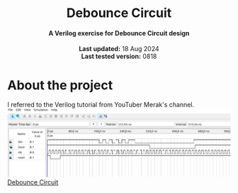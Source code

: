 <center>
    <h1 align="center">Debounce Circuit</h1>
    <h4 align="center">A Verilog exercise for Debounce Circuit design</strong> </h4>
    <p align="center">
        <strong>Last updated:</strong> 18 Aug 2024<br>
        <strong>Last tested version:</strong> 0818
    </p> 
</center>

# About the project
I referred to the Verilog tutorial from YouTuber Merak's channel.
![waveform](waveform.jpg)
[Debounce Circuit](https://youtu.be/QbAHjw1Q5aY)